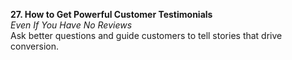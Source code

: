 **27. How to Get Powerful Customer Testimonials**  
_Even If You Have No Reviews_  
Ask better questions and guide customers to tell stories that drive conversion.
